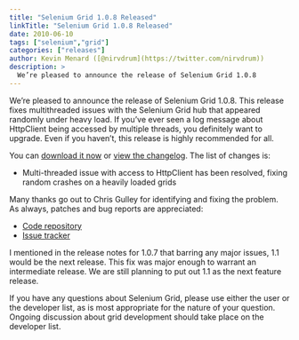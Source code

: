 ```yaml
---
title: "Selenium Grid 1.0.8 Released"
linkTitle: "Selenium Grid 1.0.8 Released"
date: 2010-06-10
tags: ["selenium","grid"]
categories: ["releases"]
author: Kevin Menard ([@nirvdrum](https://twitter.com/nirvdrum))
description: >
  We’re pleased to announce the release of Selenium Grid 1.0.8
---
```


We’re pleased to announce the release of Selenium Grid 1.0.8. This release fixes multithreaded issues with the Selenium Grid hub that appeared randomly under heavy load. If you’ve ever seen a log message about HttpClient being accessed by multiple threads, you definitely want to upgrade. Even if you haven’t, this release is highly recommended for all.

You can [download it now](http://release.seleniumhq.org/selenium-grid/selenium-grid-1.0.8-bin.zip) or [view the changelog](http://github.com/nirvdrum/selenium-grid/blob/master/ChangeLog). The list of changes is:

*   Multi-threaded issue with access to HttpClient has been resolved, fixing random crashes on a heavily loaded grids

Many thanks go out to Chris Gulley for identifying and fixing the problem. As always, patches and bug reports are appreciated:

*   [Code repository](http://github.com/nirvdrum/selenium-grid/)
*   [Issue tracker](http://code.google.com/p/selenium/issues/list)

I mentioned in the release notes for 1.0.7 that barring any major issues, 1.1 would be the next release. This fix was major enough to warrant an intermediate release. We are still planning to put out 1.1 as the next feature release.

If you have any questions about Selenium Grid, please use either the user or the developer list, as is most appropriate for the nature of your question. Ongoing discussion about grid development should take place on the developer list.


